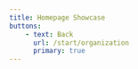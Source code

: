 ```yaml
---
title: Homepage Showcase
buttons:
    - text: Back
      url: /start/organization
      primary: true
---
```

